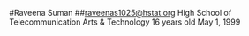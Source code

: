 #Raveena Suman
##raveenas1025@hstat.org
High School of Telecommunication Arts & Technology
16 years old
May 1, 1999